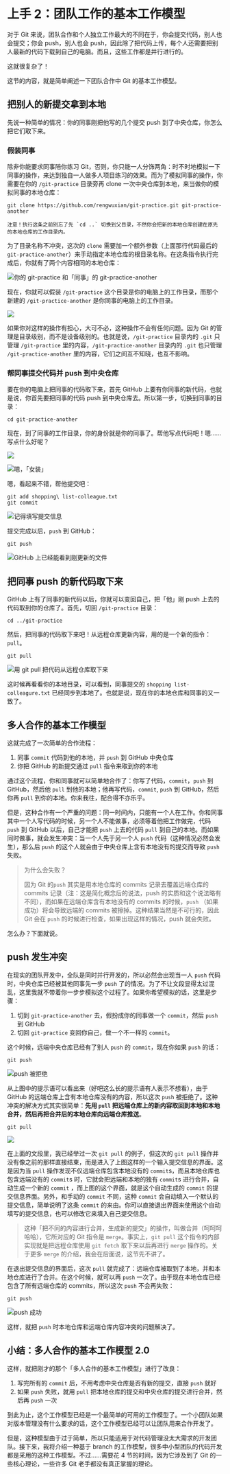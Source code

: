 # 上手 2：团队工作的基本工作模型

对于 Git 来说，团队合作和个人独立工作最大的不同在于，你会提交代码，别人也会提交；你会 push，别人也会 push，因此除了把代码上传，每个人还需要把别人最新的代码下载到自己的电脑。而且，这些工作都是并行进行的。

这就很复杂了！

这节的内容，就是简单阐述一下团队合作中 Git 的基本工作模型。

## 把别人的新提交拿到本地

先说一种简单的情况：你的同事刚把他写的几个提交 push 到了中央仓库，你怎么把它们取下来。

### 假装同事

除非你能要求同事陪你练习 Git，否则，你只能一人分饰两角：时不时地模拟一下同事的操作，来达到独自一人做多人项目练习的效果。而为了模拟同事的操作，你需要在你的 `/git-practice` 目录旁再 clone 一次中央仓库到本地，来当做你的模拟同事的本地仓库：

```text
git clone https://github.com/rengwuxian/git-practice.git git-practice-another
```

```text
注意！执行这条之前别忘了先 `cd ..` 切换到父目录，不然你会把新的本地仓库创建在原先的本地仓库的工作目录内。
```

为了目录名称不冲突，这次的 `clone` 需要加一个额外参数（上面那行代码最后的 `git-practice-another`）来手动指定本地仓库的根目录名称。在这条指令执行完成后，你就有了两个内容相同的本地仓库：

![&#x4F60;&#x7684; git-practice &#x548C;&#x300C;&#x540C;&#x4E8B;&#x300D;&#x7684; git-practice-another](https://user-gold-cdn.xitu.io/2017/11/20/15fd7796267f52f3?w=274&h=153&f=jpeg&s=43143)

现在，你就可以假装 `/git-practice` 这个目录是你的电脑上的工作目录，而那个新建的 `/git-practice-another` 是你同事的电脑上的工作目录。

![](https://user-gold-cdn.xitu.io/2017/11/20/15fd779626c48d66?w=421&h=298&f=jpeg&s=59238)

如果你对这样的操作有担心，大可不必，这种操作不会有任何问题。因为 Git 的管理是目录级别，而不是设备级别的。也就是说，`/git-practice` 目录内的 `.git` 只管理 `/git-practice` 里的内容，`/git-practice-another` 目录内的 `.git` 也只管理 `/git-practice-another` 里的内容，它们之间互不知晓，也互不影响。

### 帮同事提交代码并 push 到中央仓库

要在你的电脑上把同事的代码取下来，首先 GitHub 上要有你同事的新代码，也就是说，你首先要把同事的代码 push 到中央仓库去。所以第一步，切换到同事的目录：

```text
cd git-practice-another
```

现在，到了同事的工作目录，你的身份就是你的同事了。帮他写点代码吧！嗯……写点什么好呢？

![](https://user-gold-cdn.xitu.io/2017/11/20/15fd7796252edbf5?w=299&h=87&f=jpeg&s=14033)

![&#x55EF;&#xFF0C;&#x300C;&#x5973;&#x88C5;&#x300D;](https://user-gold-cdn.xitu.io/2017/11/20/15fd77962711f7d1?w=312&h=105&f=jpeg&s=7661)

嗯，看起来不错，帮他提交吧：

```text
git add shopping\ list-colleague.txt
git commit
```

![&#x8BB0;&#x5F97;&#x586B;&#x5199;&#x63D0;&#x4EA4;&#x4FE1;&#x606F;](https://user-gold-cdn.xitu.io/2017/11/20/15fd7797bd664ef4?w=489&h=170&f=jpeg&s=48053)

提交完成以后，`push` 到 GitHub：

```text
git push
```

![GitHub &#x4E0A;&#x5DF2;&#x7ECF;&#x80FD;&#x770B;&#x5230;&#x521A;&#x66F4;&#x65B0;&#x7684;&#x6587;&#x4EF6;](https://user-gold-cdn.xitu.io/2017/11/23/15fe7f81418af938?w=1010&h=299&f=jpeg&s=68653)

## 把同事 push 的新代码取下来

GitHub 上有了同事的新代码以后，你就可以变回自己，把「他」刚 push 上去的代码取到你的仓库了。首先，切回 `/git-practice` 目录：

```text
cd ../git-practice
```

然后，把同事的代码取下来吧！从远程仓库更新内容，用的是一个新的指令：`pull`。

```text
git pull
```

![&#x7528; git pull &#x628A;&#x4EE3;&#x7801;&#x4ECE;&#x8FDC;&#x7A0B;&#x4ED3;&#x5E93;&#x53D6;&#x4E0B;&#x6765;](https://user-gold-cdn.xitu.io/2017/11/20/15fd779668e41b04?w=431&h=239&f=jpeg&s=88488)

这时候再看看你的本地目录，可以看到，同事提交的 `shopping list-colleagure.txt` 已经同步到本地了。也就是说，现在你的本地仓库和同事的又一致了。

## 多人合作的基本工作模型

这就完成了一次简单的合作流程：

1. 同事 `commit` 代码到他的本地，并 `push` 到 GitHub 中央仓库
2. 你把 GitHub 的新提交通过 `pull` 指令来取到你的本地

通过这个流程，你和同事就可以简单地合作了：你写了代码，`commit`，`push` 到 GitHub，然后他 `pull` 到他的本地；他再写代码，`commit`, `push` 到 GitHub，然后你再 `pull` 到你的本地。你来我往，配合得不亦乐乎。

但是，这种合作有一个严重的问题：同一时间内，只能有一个人在工作。你和同事其中一个人写代码的时候，另一个人不能做事，必须等着他把工作做完，代码 `push` 到 GitHub 以后，自己才能把 `push` 上去的代码 `pull` 到自己的本地。而如果同时做事，就会发生冲突：当一个人先于另一个人 `push` 代码（这种情况必然会发生），那么后 `push` 的这个人就会由于中央仓库上含有本地没有的提交而导致 `push` 失败。

> 为什么会失败？
>
> 因为 Git 的`push` 其实是用本地仓库的 commits 记录去覆盖远端仓库的 commits 记录（注：这是简化概念后的说法，push 的实质和这个说法略有不同），而如果在远端仓库含有本地没有的 commits 的时候，`push` （如果成功）将会导致远端的 commits 被擦掉。这种结果当然是不可行的，因此 Git 会在 `push` 的时候进行检查，如果出现这样的情况，push 就会失败。

怎么办？下面就说。

## push 发生冲突

在现实的团队开发中，全队是同时并行开发的，所以必然会出现当一人 `push` 代码时，中央仓库已经被其他同事先一步 `push` 了的情况。为了不让文段显得太过混乱，这里我就不带着你一步步模拟这个过程了。如果你希望模拟的话，这里是步骤：

1. 切到 `git-practice-another` 去，假扮成你的同事做一个 `commit`，然后 `push` 到 GitHub
2. 切回 `git-practice` 变回你自己，做一个不一样的 `commit`。

这个时候，远端中央仓库已经有了别人 `push` 的 `commit`，现在你如果 `push` 的话：

```text
git push
```

![push &#x88AB;&#x62D2;&#x7EDD;](https://user-gold-cdn.xitu.io/2017/11/30/1600a7635c403f2c?w=598&h=153&f=jpeg&s=54384)

从上图中的提示语可以看出来（好吧这么长的提示语有人表示不想看），由于 GitHub 的远端仓库上含有本地仓库没有的内容，所以这次 `push` 被拒绝了。这种冲突的解决方式其实很简单：**先用 `pull` 把远端仓库上的新内容取回到本地和本地合并，然后再把合并后的本地仓库向远端仓库推送**。

```text
git pull
```

![](https://user-gold-cdn.xitu.io/2017/11/20/15fd77967acc6821?w=518&h=128&f=jpeg&s=48512)

在上面的文段里，我已经举过一次 `git pull` 的例子，但这次的 `git pull` 操作并没有像之前的那样直接结束，而是进入了上图这样的一个输入提交信息的界面。这是因为当 `pull` 操作发现不仅远端仓库包含本地没有的 `commit`s，而且本地仓库也包含远端没有的 `commit`s 时，它就会把远端和本地的独有 `commit`s 进行合并，自动生成一个新的 `commit` ，而上图的这个界面，就是这个自动生成的 `commit` 的提交信息界面。另外，和手动的 `commit` 不同，这种 `commit` 会自动填入一个默认的提交信息，简单说明了这条 `commit` 的来由。你可以直接退出界面来使用这个自动填写的提交信息，也可以修改它来填入自己提交信息。

> 这种「把不同的内容进行合并，生成新的提交」的操作，叫做合并（呵呵呵哈哈），它所对应的 Git 指令是 `merge`。事实上，`git pull` 这个指令的内部实现就是把远程仓库使用 `git fetch` 取下来以后再进行 `merge` 操作的。关于更多 `merge` 的介绍，我会在后面说，这节先不讲了。

在退出提交信息的界面后，这次 `pull` 就完成了：远端仓库被取到了本地，并和本地仓库进行了合并。在这个时候，就可以再 `push` 一次了。由于现在本地仓库已经包含了所有远端仓库的 commits，所以这次 `push` 不会再失败：

```text
git push
```

![push &#x6210;&#x529F;](https://user-gold-cdn.xitu.io/2017/11/30/1600a786d9ac2cc5?w=486&h=157&f=jpeg&s=39987)

这样，就把 `push` 时本地仓库和远端仓库内容冲突的问题解决了。

## 小结：多人合作的基本工作模型 2.0

这样，就把刚才的那个「多人合作的基本工作模型」进行了改良：

1. 写完所有的 `commit` 后，不用考虑中央仓库是否有新的提交，直接 `push` 就好
2. 如果 `push` 失败，就用 `pull` 把本地仓库的提交和中央仓库的提交进行合并，然后再 `push` 一次

到此为止，这个工作模型已经是一个最简单的可用的工作模型了。一个小团队如果对版本管理没有什么要求的话，这个工作模型已经可以让团队用来合作开发了。

但是，这种模型由于过于简单，所以只能适用于对代码管理没太大需求的开发团队。接下来，我将介绍一种基于 branch 的工作模型，很多中小型团队的代码开发都是采用的这种工作模型。不过……需要花 4 节的时间，因为它涉及到了 Git 的一些核心理论，一些许多 Git 老手都没有真正掌握的理论。

